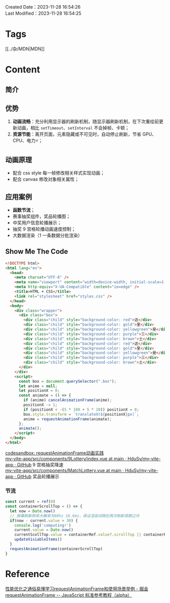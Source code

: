 Created Date：2023-11-28 16:54:26  
Last Modified：2023-11-28 16:54:25

# Tags

[[../杂/MDN|MDN]]

# Content

## 简介

## 优势

1. **动画流畅**：充分利用显示器的刷新机制，随显示器刷新机制，在下次重绘前更新动画，相比 `setTimeout`、`setInterval` 不会掉帧、卡顿；
2. **资源节能**：离开页面，元素隐藏或不可见时，自动停止刷新，节省 GPU、CPU、电力⚡️；

## 动画原理

- 配合 css style 每一帧修改相关样式实现动画；
- 配合 canvas 修改对象相关属性；

## 应用案例

- **函数节流**；
- 赛事抽奖组件，奖品轮播图；
- 中奖用户信息轮播展示；
- 抽奖 9 宫格轮播动画速度控制；
- 大数据渲染（1 一条数据分批渲染）

## Show Me The Code

```html
<!DOCTYPE html>
<html lang="en">
  <head>
    <meta charset="UTF-8" />
    <meta name="viewport" content="width=device-width, initial-scale=1.0" />
    <meta http-equiv="X-UA-Compatible" content="ie=edge" />
    <title>HTML + CSS</title>
    <link rel="stylesheet" href="styles.css" />
  </head>
  <body>
    <div class="wrapper">
      <div class="box">
        <div class="child" style="background-color: red">这</div>
        <div class="child" style="background-color: gold">里</div>
        <div class="child" style="background-color: yellowgreen">是</div>
        <div class="child" style="background-color: purple">三</div>
        <div class="child" style="background-color: brown">土</div>
        <div class="child" style="background-color: red">这</div>
        <div class="child" style="background-color: gold">里</div>
        <div class="child" style="background-color: yellowgreen">是</div>
        <div class="child" style="background-color: purple">三</div>
        <div class="child" style="background-color: brown">土</div>
      </div>
    </div>
    <script>
      const box = document.querySelector(".box");
      let anime = null;
      let positionX = 0;
      const animate = () => {
        if (anime) cancelAnimationFrame(anime);
        positionX -= 1;
        if (positionX < -(5 * 100 + 5 * 20)) positionX = 0;
        box.style.transform = `translateX(${positionX}px)`;
        anime = requestAnimationFrame(animate);
      };
      animate();
    </script>
  </body>
</html>
```

[codesandbox: requestAnimationFrame动画实践](https://codesandbox.io/p/sandbox/requestanimationframedong-hua-shi-jian-yhwrdr?file=%2Findex.html)  
[my-vite-app/src/components/9Lottery/index.vue at main · HduSy/my-vite-app · GitHub](https://github.com/HduSy/my-vite-app/blob/main/src/components/9Lottery/index.vue) 9 宫格抽奖降速  
[my-vite-app/src/components/MatchLottery.vue at main · HduSy/my-vite-app · GitHub](https://github.com/HduSy/my-vite-app/blob/main/src/components/MatchLottery.vue) 奖品轮播展示

### 节流

```js
const current = ref(0)
const containerScrollTop = () => {
  let now = Date.now()
  // 屏幕刷新频率大概率为60hz 16.6ms，保证渲染间隔在两次刷新周期之内
  if(now - current.value > 30) {
    console.log('computing!')
    current.value = Date.now()
    currentScollTop.value = containerRef.value?.scrollTop || containerRef.value?.scrollTop || 0
    updateVisiableItems()
  }
  requestAnimationFrame(containerScrollTop)
}
```

# Reference

[性能优化之通俗易懂学习requestAnimationFrame和使用场景举例 - 掘金](https://juejin.cn/post/7190728064458817591)  
[requestAnimationFrame -- JavaScript 标准参考教程（alpha）](https://javascript.ruanyifeng.com/htmlapi/requestanimationframe.html)
